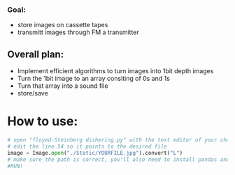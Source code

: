 ### Goal:

- store images on cassette tapes
- transmitt images through FM a transmitter

## Overall plan:

- Implement efficient algorithms to turn images into 1bit depth images
- Turn the 1bit image to an array consiting of 0s and 1s
- Turn that array into a sound file
- store/save

# How to use:

```python
# open "floyed-Steinberg dishering.py" with the text editor of your choice
# edit the line 54 so it points to the desired file
image = Image.open("./Static/YOURFILE.jpg").convert("L")
# make sure the path is correct, you'll also need to install pandas and jit
#RUN!
```
